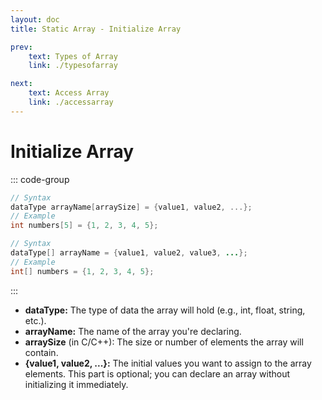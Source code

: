 ```yaml
---
layout: doc
title: Static Array - Initialize Array

prev:
    text: Types of Array
    link: ./typesofarray

next:
    text: Access Array
    link: ./accessarray
---
```


# Initialize Array

::: code-group
```c [C/C++] {1,3}
// Syntax
dataType arrayName[arraySize] = {value1, value2, ...};
// Example
int numbers[5] = {1, 2, 3, 4, 5};
```
```java [Java] {1,3}
// Syntax
dataType[] arrayName = {value1, value2, value3, ...};
// Example
int[] numbers = {1, 2, 3, 4, 5};
```
:::

- __dataType:__ The type of data the array will hold (e.g., int, float, string, etc.).
- __arrayName:__ The name of the array you're declaring.
- __arraySize__ (in C/C++): The size or number of elements the array will contain.
- __{value1, value2, ...}:__ The initial values you want to assign to the array elements. This part is optional; you can declare an array without initializing it immediately.